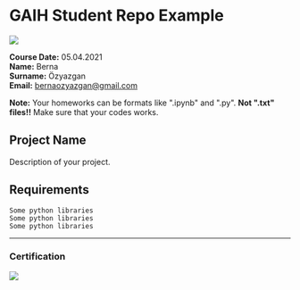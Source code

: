 # GAIH Student Repo Example
![](img/newlogo.png)

**Course Date:** 05.04.2021  
**Name:** Berna  
**Surname:** Özyazgan  
**Email:** bernaozyazgan@gmail.com  

**Note:** Your homeworks can be formats like ".ipynb" and ".py". **Not ".txt" files!!** Make sure that your codes works.  

## Project Name
Description of your project.

## Requirements
```
Some python libraries
Some python libraries
Some python libraries
```
---

### Certification
![](img/TopLearnerCertificate.png)

